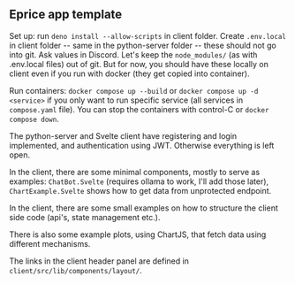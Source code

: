 ## Eprice app template

Set up: run `deno install --allow-scripts` in client folder. Create `.env.local` in client folder -- same in the python-server folder -- these should not go into git. Ask values in Discord. Let's keep the `node_modules/` (as with .env.local files) out of git. But for now, you should have these locally on client even if you run with docker (they get copied into container).

Run containers: `docker compose up --build` or `docker compose up -d <service>` if you only want to run specific service (all services in `compose.yaml` file). You can stop the containers with control-C or `docker compose down`.

The python-server and Svelte client have registering and login implemented, and authentication using JWT. Otherwise everything is left open. 

In the client, there are some minimal components, mostly to serve as examples: `ChatBot.Svelte` (requires ollama to work, I'll add those later), `ChartExample.Svelte` shows how to get data from unprotected endpoint. 

In the client, there are some small examples on how to structure the client side code (api's, state management etc.).

There is also some example plots, using ChartJS, that fetch data using different mechanisms.

The links in the client header panel are defined in `client/src/lib/components/layout/`.